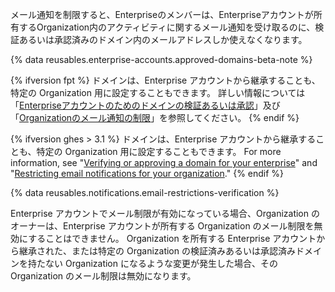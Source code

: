 メール通知を制限すると、Enterpriseのメンバーは、Enterpriseアカウントが所有するOrganization内のアクティビティに関するメール通知を受け取るのに、検証あるいは承認済みのドメイン内のメールアドレスしか使えなくなります。

{% data reusables.enterprise-accounts.approved-domains-beta-note %}

{% ifversion fpt %}
ドメインは、Enterprise アカウントから継承することも、特定の Organization 用に設定することもできます。 詳しい情報については「[Enterpriseアカウントのためのドメインの検証あるいは承認](/github/setting-up-and-managing-your-enterprise/verifying-or-approving-a-domain-for-your-enterprise-account)」及び「[Organizationのメール通知の制限](/organizations/keeping-your-organization-secure/restricting-email-notifications-for-your-organization)」を参照してください。
{% endif %}

{%  ifversion ghes > 3.1 %}
ドメインは、Enterprise アカウントから継承することも、特定の Organization 用に設定することもできます。 For more information, see "[Verifying or approving a domain for your enterprise](/admin/configuration/configuring-your-enterprise/verifying-or-approving-a-domain-for-your-enterprise)" and "[Restricting email notifications for your organization](/organizations/keeping-your-organization-secure/restricting-email-notifications-for-your-organization)."
{% endif %}

{% data reusables.notifications.email-restrictions-verification %}

Enterprise アカウントでメール制限が有効になっている場合、Organization のオーナーは、Enterprise アカウントが所有する Organization のメール制限を無効にすることはできません。 Organization を所有する Enterprise アカウントから継承された、または特定の Organization の検証済みあるいは承認済みドメインを持たない Organization になるような変更が発生した場合、その Organization のメール制限は無効になります。
